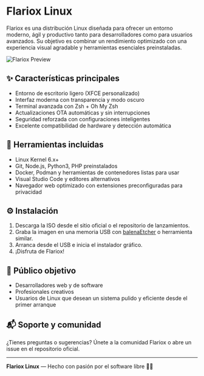 # Flariox Linux

Flariox es una distribución Linux diseñada para ofrecer un entorno moderno, ágil y productivo tanto para desarrolladores como para usuarios avanzados. Su objetivo es combinar un rendimiento optimizado con una experiencia visual agradable y herramientas esenciales preinstaladas.

![Flariox Preview](images/flariox-preview.jpg)

## ✨ Características principales

- Entorno de escritorio ligero (XFCE personalizado)
- Interfaz moderna con transparencia y modo oscuro
- Terminal avanzada con Zsh + Oh My Zsh
- Actualizaciones OTA automáticas y sin interrupciones
- Seguridad reforzada con configuraciones inteligentes
- Excelente compatibilidad de hardware y detección automática

## 🧰 Herramientas incluidas

- Linux Kernel 6.x+
- Git, Node.js, Python3, PHP preinstalados
- Docker, Podman y herramientas de contenedores listas para usar
- Visual Studio Code y editores alternativos
- Navegador web optimizado con extensiones preconfiguradas para privacidad

## ⚙️ Instalación

1. Descarga la ISO desde el sitio oficial o el repositorio de lanzamientos.
2. Graba la imagen en una memoria USB con [balenaEtcher](https://www.balena.io/etcher/) o herramienta similar.
3. Arranca desde el USB e inicia el instalador gráfico.
4. ¡Disfruta de Flariox!

## 🎯 Público objetivo

- Desarrolladores web y de software
- Profesionales creativos
- Usuarios de Linux que desean un sistema pulido y eficiente desde el primer arranque

## 📬 Soporte y comunidad

¿Tienes preguntas o sugerencias? Únete a la comunidad Flariox o abre un issue en el repositorio oficial.

---

**Flariox Linux** — Hecho con pasión por el software libre 🚀🐧
